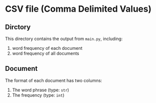 # CSV file (Comma Delimited Values)

## Dirctory 
This directory contains the output from `main.py`, including:
1. word frequency of each document
2. word frequency of all documents

## Document
The format of each document has two columns:
1. The word phrase (type: `str`)
2. The frequency (type: `int`)